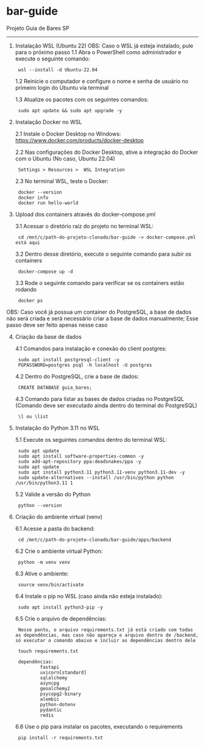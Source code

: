 # bar-guide

Projeto Guia de Bares SP

-----------------------------------------------------------------

1. Instalação WSL (Ubuntu 22)
OBS: Caso o WSL já esteja instalado, pule para o próximo passo
    1.1 Abra o PowerShell como administrador e execute o seguinte comando:
        
        wsl --install -d Ubuntu-22.04

    1.2 Reinicie o computador e configure o nome e senha de usuário no primeiro login do Ubuntu via terminal 

    1.3 Atualize os pacotes com os seguintes comandos:

        sudo apt update && sudo apt upgrade -y




2. Instalação Docker no WSL

    2.1 Instale o Docker Desktop no Windows: https://www.docker.com/products/docker-desktop

    2.2 Nas configurações do Docker Desktop, ative a integração do Docker com o Ubuntu (No caso, Ubuntu 22.04)

        Settings > Resources >  WSL Integration

    2.3 No terminal WSL, teste o Docker:

        docker --version
        docker info
        docker run hello-world

3. Upload dos containers através do docker-compose.yml

    3.1 Acessar o diretório raíz do projeto no terminal WSL:

        cd /mnt/c/path-do-projeto-clonado/bar-guide -> docker-compose.yml está aqui

    3.2 Dentro desse diretório, execute o seguinte comando para subir os containers

        docker-compose up -d

    3.3 Rode o seguinte comando para verificar se os containers estão rodando

        docker ps

OBS: Caso você já possua um container do PostgreSQL, a base de dados não será criada e será necessário criar a base de dados manualmente; Esse passo deve ser feito apenas nesse caso

4. Criação da base de dados

    4.1 Comandos para instalação e conexão do client postgres:

        sudo apt install postgresql-client -y
        PGPASSWORD=postgres psql -h localhost -U postgres

    4.2 Dentro do PostgreSQL, crie a base de dados:

        CREATE DATABASE guia_bares;

    4.3 Comando para listar as bases de dados criadas no PostgreSQL (Comando deve ser executado ainda dentro do terminal do PostgreSQL)

        \l ou \list

5. Instalação do Python 3.11 no WSL

    5.1 Execute os seguintes comandos dentro do terminal WSL:

        sudo apt update
        sudo apt install software-properties-common -y
        sudo add-apt-repository ppa:deadsnakes/ppa -y
        sudo apt update
        sudo apt install python3.11 python3.11-venv python3.11-dev -y
        sudo update-alternatives --install /usr/bin/python python /usr/bin/python3.11 1

    5.2 Valide a versão do Python

        python --version

6. Criação do ambiente virtual (venv)

    6.1 Acesse a pasta do backend:

        cd /mnt/c/path-do-projeto-clonado/bar-guide/apps/backend

    6.2 Crie o ambiente virtual Python:

        python -m venv venv

    6.3 Ative o ambiente:

        source venv/bin/activate

    6.4 Instale o pip no WSL (caso ainda não esteja instalado):

        sudo apt install python3-pip -y

    6.5 Crie o arquivo de dependências:

        Nesse ponto, o arquivo requirements.txt já está criado com todas as dependências, mas caso não apareça o arquivo dentro de /backend, só executar o comando abaixo e incluir as dependências dentro dele

        touch requirements.txt

        dependências:
                fastapi
                uvicorn[standard]
                sqlalchemy
                asyncpg
                geoalchemy2
                psycopg2-binary
                alembic
                python-dotenv
                pydantic
                redis

    6.6 Use o pip para instalar os pacotes, executando o requirements

        pip install -r requirements.txt